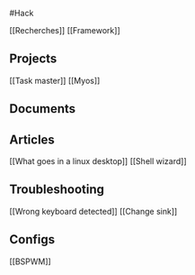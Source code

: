 #Hack

[[Recherches]]
[[Framework]]


## Projects
[[Task master]]
[[Myos]]

## Documents

## Articles
[[What goes in a linux desktop]]
[[Shell wizard]]

## Troubleshooting
[[Wrong keyboard detected]]
[[Change sink]]

## Configs
[[BSPWM]]
